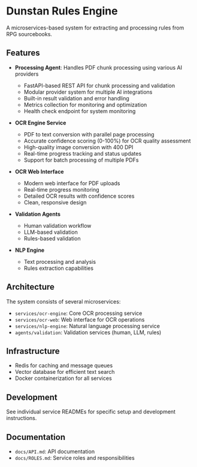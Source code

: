 # Dunstan Rules Engine

A microservices-based system for extracting and processing rules from RPG sourcebooks.

## Features

- **Processing Agent**: Handles PDF chunk processing using various AI providers
  - FastAPI-based REST API for chunk processing and validation
  - Modular provider system for multiple AI integrations
  - Built-in result validation and error handling
  - Metrics collection for monitoring and optimization
  - Health check endpoint for system monitoring

- **OCR Engine Service**
  - PDF to text conversion with parallel page processing
  - Accurate confidence scoring (0-100%) for OCR quality assessment
  - High-quality image conversion with 400 DPI
  - Real-time progress tracking and status updates
  - Support for batch processing of multiple PDFs

- **OCR Web Interface**
  - Modern web interface for PDF uploads
  - Real-time progress monitoring
  - Detailed OCR results with confidence scores
  - Clean, responsive design

- **Validation Agents**
  - Human validation workflow
  - LLM-based validation
  - Rules-based validation

- **NLP Engine**
  - Text processing and analysis
  - Rules extraction capabilities

## Architecture

The system consists of several microservices:

- `services/ocr-engine`: Core OCR processing service
- `services/ocr-web`: Web interface for OCR operations
- `services/nlp-engine`: Natural language processing service
- `agents/validation`: Validation services (human, LLM, rules)

## Infrastructure

- Redis for caching and message queues
- Vector database for efficient text search
- Docker containerization for all services

## Development

See individual service READMEs for specific setup and development instructions.

## Documentation

- `docs/API.md`: API documentation
- `docs/ROLES.md`: Service roles and responsibilities

